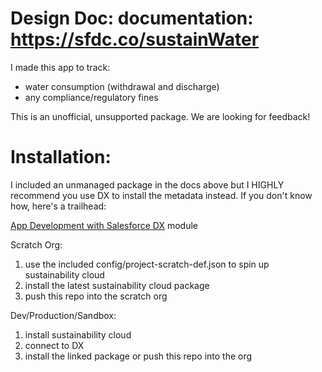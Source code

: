 # Design Doc: documentation: https://sfdc.co/sustainWater

I made this app to track:

- water consumption (withdrawal and discharge)
- any compliance/regulatory fines

This is an unofficial, unsupported package. We are looking for feedback!

# Installation:
I included an unmanaged package in the docs above but I HIGHLY recommend you use DX to install the metadata instead. If you don't know how, here's a trailhead:

[App Development with Salesforce DX](https://trailhead.salesforce.com/content/learn/modules/sfdx_app_dev) module

Scratch Org:

1. use the included config/project-scratch-def.json to spin up sustainability cloud
2. install the latest sustainability cloud package
3. push this repo into the scratch org

Dev/Production/Sandbox:

1. install sustainability cloud
2. connect to DX
3. install the linked package or push this repo into the org
